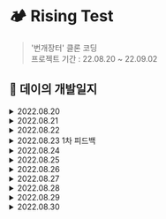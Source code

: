 # 🏕 Rising Test
> '번개장터' 클론 코딩   
> 프로젝트 기간 : 22.08.20 ~ 22.09.02
## 📑 데이의 개발일지
<details>
<summary>2022.08.20</summary>
<div markdown="1">


    
    1. 기획서 제출 ✅
    2. 소셜 로그인 화면 구현 ✅
    

</div>
</details>
<details>
<summary>2022.08.21</summary>
<div markdown="1">


    
    1. 홈 화면 구현 중 🔥
    

</div>
</details>
<details>
<summary>2022.08.22</summary>
<div markdown="1">


    
    1. 홈 화면 중첩 스크롤 해결하느라 하루 순삭 🤦🏻‍♂️
    ㄴ 😊 결국 해결 못함 😊
    

</div>
</details>
<details>
<summary>2022.08.23 1차 피드백</summary>
<div markdown="1">


    
    1. 홈 화면 중첩 스크롤 해결!!🥹
    ㄴ nested scroll이라고 한다함
      ㄴ 해결 방법 : collection view로 재구현하여 해결
    2. 전체 메뉴 구현 ✅
    
    * 피드백 : UI 구현은 잘 함, but 지금은 api등 주요 기능에 우선 순위를 두는 게 먼저
    

</div>
</details>
</details>
<details>
<summary>2022.08.24</summary>
<div markdown="1">


    
    1. 회원가입 화면 ✅
    2. 회원가입 api ✅
    

</div>
</details>
<details>
<summary>2022.08.25</summary>
<div markdown="1">


    
    1. 로그인 화면 ✅
    2. 로그인 api ✅
    3. 상품등록 화면 구현 중 🔥
    3. 카테고리 api 3개 ✅
    

</div>
</details>
<details>
<summary>2022.08.26</summary>
<div markdown="1">


    
    1. 상품등록 화면 구현 ✅
    2. 사진 선택 화면 구현 ✅
    3. 사진 저장을 위한 firebase 연동 중 ❤️‍🔥
    

</div>
</details>
<details>
<summary>2022.08.27</summary>
<div markdown="1">


    
    1. 사진 저장을 위한 firebase 연동 ✅
    2. 게시물 등록 api ❤️‍🔥
    

</div>
</details>
<details>
<summary>2022.08.28</summary>
<div markdown="1">


    
    1. 게시물 등록 api ✅
    2. 상품 세부 정보 화면 구현
    

</div>
</details>
<details>
<summary>2022.08.29</summary>
<div markdown="1">


    
    1. 마이페이지 화면 구현 중 ❤️‍🔥
    

</div>
</details>
<details>
<summary>2022.08.30</summary>
<div markdown="1">


    
    1. 마이페이지 화면 구현 ✅
    2. 마이페이지 api(메인, 판매 중, 예약 중, 판매 완료)
    

</div>
</details>

